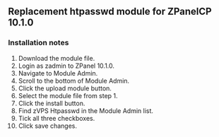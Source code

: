 ## Replacement htpasswd module for ZPanelCP 10.1.0

### Installation notes

1. Download the module file.
2. Login as zadmin to ZPanel 10.1.0.
3. Navigate to Module Admin.
4. Scroll to the bottom of Module Admin.
5. Click the upload module button.
6. Select the module file from step 1.
7. Click the install button.
8. Find zVPS Htpasswd in the Module Admin list.
9. Tick all three checkboxes.
10. Click save changes.
